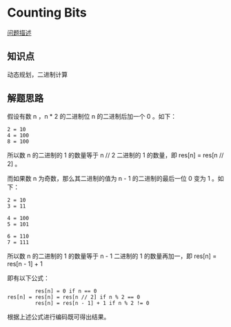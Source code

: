 # Counting Bits

[问题描述](https://leetcode.com/problems/counting-bits/description/)

## 知识点

动态规划，二进制计算

## 解题思路

假设有数 n ，n \* 2 的二进制位 n 的二进制后加一个 0 。如下：

```
2 = 10
4 = 100
8 = 100
```

所以数 n 的二进制的 1 的数量等于 n // 2 二进制的 1 的数量，即 res[n] = res[n // 2] 。

而如果数 n 为奇数，那么其二进制的值为 n - 1 的二进制的最后一位 0 变为 1 。如下：

```
2 = 10
3 = 11

4 = 100
5 = 101

6 = 110
7 = 111
```

所以数 n 的二进制的 1 的数量等于 n - 1 二进制的 1 的数量再加一，即 res[n] = res[n - 1] + 1

即有以下公式：

```
         res[n] = 0 if n == 0
res[n] = res[n] = res[n // 2] if n % 2 == 0
         res[n] = res[n - 1] + 1 if n % 2 != 0
```

根据上述公式进行编码既可得出结果。
